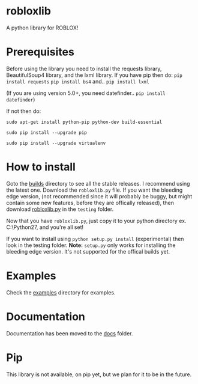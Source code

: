 # robloxlib
A python library for ROBLOX!
# Prerequisites
Before using the library you need to install the requests library, BeautifulSoup4 library, and the lxml library.
If you have pip then do: `pip install requests`
`pip install bs4`
and..
`pip install lxml`

(If you are using version 5.0+, you need datefinder.. `pip install datefinder`)

If not then do:

`sudo apt-get install python-pip python-dev build-essential`

`sudo pip install --upgrade pip`

`sudo pip install --upgrade virtualenv`
# How to install
Goto the [builds](https://github.com/NoahCristino/robloxlib/tree/master/builds) directory to see all the stable releases. I recommend using the latest one. Download the `robloxlib.py` file. If you want the bleeding edge version, (not recommended since it will probably be buggy, but might contain some new features, before they are offically released), then download [robloxlib.py](https://github.com/NoahCristino/robloxlib/blob/master/testing/robloxlib/robloxlib.py) in the `testing` folder. 

Now that you have `robloxlib.py`, just copy it to your python directory ex. C:\Python27, and you're all set!

If you want to install using `python setup.py install` (experimental) then look in the testing folder. **Note:** `setup.py` only works for installing the bleeding edge version. It's not supported for the offical builds yet.

# Examples
Check the [examples](https://github.com/NoahCristino/robloxlib/tree/master/examples) directory for examples.
# Documentation
Documentation has been moved to the [docs](https://github.com/NoahCristino/robloxlib/blob/master/docs/documentation.md) folder.
# Pip
This library is not available, on pip yet, but we plan for it to be in the future.
